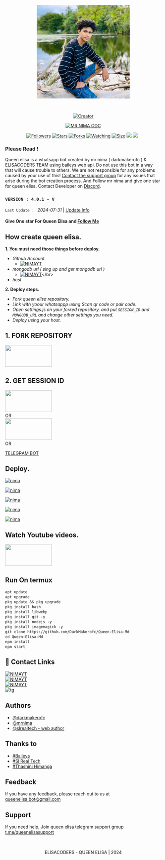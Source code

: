 <div class = "repo" align = "center">
 
<a href = "#">
<img src = "README_Data/repo-logo.jpg"  width="300" height="300">
</img>
 <p align="center">
  <a href="#"><img src="http://readme-typing-svg.herokuapp.com?color=ff00ab&center=true&vCenter=true&multiline=false&lines=QUEEN+ELISA+WHATSAPP+BOT" alt="">
</p>
    <p align="center">
<a href="#"><img title="Creator" src="https://img.shields.io/badge/Creator-Mrnima-red.svg?style=for-the-badge&logo=github"></a>
     
<a href = ""><img alt="MR NIMA ODC" src="https://img.shields.io/youtube/channel/subscribers/UCjDKRYcwd5ZIpGICcVVL96Q" target="_blank" /></a>
</p>
<p align="center">
<a href="https://github.com/darkmakerofc?tab=followers"><img title="Followers" src="https://img.shields.io/github/followers/darkmakerofc?color=green&style=flat-square"></a>
<a href="https://github.com/DarkMakerofc/Queen-Elisa-Md/stargazers/"><img title="Stars" src="https://img.shields.io/github/stars/darkmakerofc/Queen-Elisa-MD?color=white&style=flat-square"></a>
<a href="https://github.com/DarkMakerofc/Queen-Elisa-Md/network/members"><img title="Forks" src="https://img.shields.io/github/forks/darkmakerofc/Queen-Elisa-Md?color=yellow&style=flat-square"></a>
<a href="https://github.com/DarkMakerofc/Queen-Elisa-Md/watchers"><img title="Watching" src="https://img.shields.io/github/watchers/darkmakerofc/Queen-Elisa-MD?label=Watchers&color=red&style=flat-square"></a>
<a href="https://github.com/DarkMakerofc/Queen-Elisa-Md"><img title="Size" src="https://img.shields.io/github/repo-size/DarkMakerofc/Queen-Elisa-Md?style=flat-square&color=darkred"></a>
<a href="https://hits.seeyoufarm.com"><img src="https://hits.seeyoufarm.com/api/count/incr/badge.svg?url=https://github.com/DarkMakerofc/Queen-Elisa-Md/hit-counter&count_bg=%2379C83D&title_bg=%23555555&icon=probot.svg&icon_color=%2304FF00&title=hits&edge_flat=false"/></a>
<a href="https://github.com/DarkMakerofc/Queen-Elisa-Md/graphs/commit-activity"><img height="20" src="https://img.shields.io/badge/Maintained-No-red.svg"></a>&nbsp;&nbsp;
</p>
</a>
</div>

### Please Read !
Queen elisa is a whatsapp bot created by mr nima ( darkmakerofc ) & ELISACODERS TEAM using baileys web api. Do not use this bot in a way that will cause trouble to others. 
We are not responsible for any problems caused by your use of this!
[Contact the support group](https://t.me/queenelisasupport) for any issues that arise during the bot creation process.
And Follow mr nima and give one star for queen elisa. 
Contact Developer on [Discord](https://discord.com/invite/ZDP9PNrX).
</br>
 ### `VERSION : 4.0.1 - V`
 `Last Update : ` _2024-07-31_ | [Update Info](/new-update.md)

#### Give One star For Queen Elisa and [Follow Me](https://github.com/DarkMakerofc) 

## How create queen elisa.
**1. You must need those things before deploy.**
 - _Github Account._
   * [![NIMAYT](https://img.shields.io/badge/HOW_TO_MAKE_GITHUB_ACCOUNT-red?style=for-the-badge&logo=youtube&logoColor=white)]([https://youtube.com/@MRNIMAOFC/](https://youtu.be/NZ6oSZfoR88?si=A4ThxQppWddcYZYD))
 - _mongodb url ( sing up and get mongodb url )_
   * [![NIMAYT](https://img.shields.io/badge/HOW_TO_MAKE_MONGODB_URL-red?style=for-the-badge&logo=youtube&logoColor=white)]([https://youtube.com/@MRNIMAOFC/](https://youtu.be/FRRQ9l5k5Gs?si=IY_V9qm55-S6ABSG))</br>
 - _host_

**2. Deploy steps.**
 - _Fork queen elisa repository._
 - _Link with yoour whatsappp using Scan qr code or pair code._
 - _Open settings.js on your forked repository. and put `SESSION_ID` and `MONGODB_URL` and change other settings you need._
 - _Deploy using your host._
   </br>
## 1. FORK REPOSITORY
<a href = "https://github.com/DarkMakerofc/QUEEN-ELISA-MD/fork"> <img src = "/repo-data/fork-elisa-repo-button.svg" width="150" height="70" > </a>
</br>

## 2. GET SESSION ID
<a href = "https://gpt-qr-code.onrender.com/elisa"> <img src = "/repo-data/elisa scan qr code.svg" width="150" height="70" > </a></br>
    OR   
<a href = "https://queen-elisa-qr-pair.onrender.com/"> <img src = "/repo-data/elisa pair code.svg" width="150" height="70" > </a>
</br>
    OR
    
[TELEGRAM BOT](https://t.me/queen_elisa_pair_bot)

## Deploy.
 [![nima](https://img.shields.io/badge/elisa_deploy_on_heroku-430098?style=for-the-badge&logo=heroku&logoColor=white&buttcode=1n2i3m4a)](https://heroku.com/deploy?template=https://github.com/DarkMakerofc/QUEEN-ELISA-MD)
  
[![nima](https://img.shields.io/badge/elisa_deploy_on_railway-0B0D0E?style=for-the-badge&logo=railway&logoColor=white&buttcode=1n2i3m4a)](https://railway.app?referralCode=queen-elisa)
   
[![nima](https://img.shields.io/badge/elisa_deploy_on_replit-F26207?style=for-the-badge&logo=replit&logoColor=white&buttcode=1n2i3m4a)](https://replit.com/)
   
[![nima](https://img.shields.io/badge/elisa_deploy_on_render-000000?style=for-the-badge&logo=render&logoColor=white&buttcode=1n2i3m4a)](https://docs.render.com/free)

[![nima](https://img.shields.io/badge/elisa_deploy_on_toystalk-000000?style=for-the-badge&logo=render&logoColor=white&buttcode=1n2i3m4a)](https://toystack.ai)


## Watch Youtube videos.
<a href = "#"> <img src = "/repo-data/yt videos button.svg" width="150" height="70" > </a>
</br>
 
## Run On termux
```
apt update
apt upgrade
pkg update && pkg upgrade
pkg install bash
pkg install libwebp
pkg install git -y
pkg install nodejs -y 
pkg install imagemagick -y
git clone https://github.com/DarkMakerofc/Queen-Elisa-Md
cd Queen-Elisa-Md
npm install
npm start
```


## 🔗 Contact Links
[![NIMAYT](https://img.shields.io/badge/SUBSCRIBE%20ME-red?style=for-the-badge&logo=youtube&logoColor=white)](https://youtube.com/@MRNIMAOFC/)</br>
[![NIMAYT](https://img.shields.io/badge/FOLLOW%20MRNIMA%20ON%20WHATSAPP-green?style=for-the-badge&logo=whatsapp&logoColor=white)](https://whatsapp.com/channel/0029VaPrYpf0G0XrL1qz9j3i)</br>
[![NIMAYT](https://img.shields.io/badge/FOLLOW%20ELISACODERS%20ON%20WHATSAPP-green?style=for-the-badge&logo=whatsapp&logoColor=white)](https://whatsapp.com/channel/0029VaeSE0bHgZWiMBaxEA2c)</br>
[![tg](https://img.shields.io/badge/elisacoders-0A66C2?style=for-the-badge&logo=telegram&logoColor=white)]( https://t.me/elisacoders)
</br>
## Authors
- [@darkmakerofc](https://www.github.com/darkmakerofc)
- [@mrnima](https://www.github.com/mr-nima-x)
- [@slrealtech - web author](https://github.com/sl-real-tech)<br>

## Thanks to
- [#Baileys](https://github.com/WhiskeySockets/Baileys)<br>
- [#Sl Real Tech](https://github.com/sl-real-tech)<br>
- [#Thashini Himanga](#)<br>

## Feedback
If you have any feedback, please reach out to us at queenelisa.bot@gmail.com

## Support
If you need help, Join queen elisa telegram support group [t.me/queenelisasupport](t.me/queenelisasupport)
</br></br></br>
 <p align="center"> ELISACODERS - QUEEN ELISA | 2024 </p>
